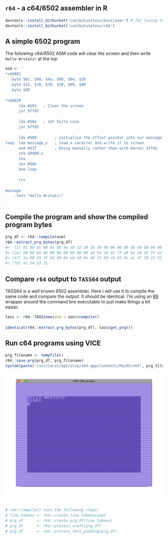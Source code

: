 

`r64` - a c64/6502 assembler in R
------------------------------------------------------------------------------






```r
devtools::install_bitbucket('coolbutuseless/minilexer') # for lexing the 6502 assembly into tokens
devtools::install_bitbucket('coolbutuseless/r64')
```


A simple 6502 program 
------------------------------------------------------------------------------

The following c64/6502 ASM code will clear the screen and then 
write `Hello #rstats!` at the top


```r
asm <- '
*=$0801
  .byte $0c, $08, $0a, $00, $9e, $20
  .byte $32, $30, $38, $30, $00, $00
  .byte $00

*=$0820
      lda #$93   ; Clear the screen
      jsr $ffd2

      lda #$0e   ; set hi/lo case
      jsr $ffd2

      ldx #$00        ; initialise the offset pointer into our message
loop  lda message,x   ; load a caracter and write it to screen 
      and #$3f        ; Doing manually rather than with kernal $ffd2
      sta $0400,x
      inx
      cpx #$0e
      bne loop

      rts

message
    .text "Hello #rstats!"
'
```


Compile the program and show the compiled program bytes
------------------------------------------------------------------------------


```r
prg_df <- r64::compile(asm)
r64::extract_prg_bytes(prg_df)
#>  [1] 01 08 0c 08 0a 00 9e 20 32 30 38 30 00 00 00 00 00 00 00 00 00 00 00
#> [24] 00 00 00 00 00 00 00 00 00 00 a9 93 20 d2 ff a9 0e 20 d2 ff a2 00 bd
#> [47] 3a 08 29 3f 9d 00 04 e8 e0 0e d0 f3 60 c8 45 4c 4c 4f 20 23 52 53 54
#> [70] 41 54 53 21
```


Compare `r64` output to `TASS64` output
------------------------------------------------------------------------------

TASS64 is a well known 6502 assembler.  Here i will use it to compile the same code and 
compare the output. It should be identical. I'm using an [R6](https://cran.r-project.org/package=R6)
wrapper around the command line executable to just make things a bit easier.


```r
tass <- r64::TASS$new(asm = asm)$compile()

identical(r64::extract_prg_bytes(prg_df), tass$get_prg())
```


Run c64 programs using VICE
------------------------------------------------------------------------------


```r
prg_filename <- tempfile()
r64::save_prg(prg_df, prg_filename)
system(paste("/usr/local/opt/vice/x64.app/Contents/MacOS/x64", prg_filename), wait=FALSE)
```

![helloworld output](img/hello.gif)



```r
# r64::compile() runs the following steps:
# line_tokens <- r64::create_line_tokens(asm)
# prg_df      <- r64::create_prg_df(line_tokens)
# prg_df      <- r64::process_xrefs(prg_df)
# prg_df      <- r64::process_zero_padding(prg_df)
```

